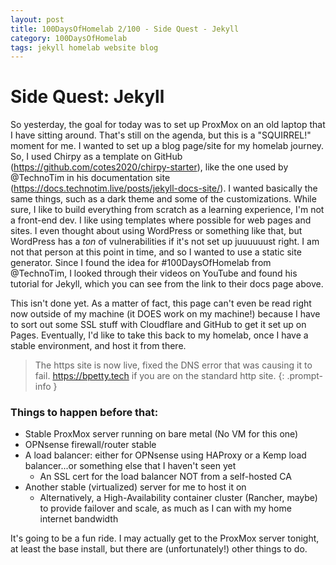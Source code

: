 ```yaml
---
layout: post
title: 100DaysOfHomelab 2/100 - Side Quest - Jekyll
category: 100DaysOfHomelab
tags: jekyll homelab website blog
---
```


# Side Quest: Jekyll

So yesterday, the goal for today was to set up ProxMox on an old laptop that I have sitting around. That's still on the agenda, but this is a "SQUIRREL!" moment for me. I wanted to set up a blog page/site for my homelab journey. So, I used Chirpy as a template on GitHub (https://github.com/cotes2020/chirpy-starter), like the one used by @TechnoTim in his documentation site (https://docs.technotim.live/posts/jekyll-docs-site/). I wanted basically the same things, such as a dark theme and some of the customizations. While sure, I like to build everything from scratch as a learning experience, I'm not a front-end dev. I like using templates where possible for web pages and sites. I even thought about using WordPress or something like that, but WordPress has a _ton_ of vulnerabilities if it's not set up juuuuuust right. I am not that person at this point in time, and so I wanted to use a static site generator. Since I found the idea for #100DaysOfHomelab from @TechnoTim, I looked through their videos on YouTube and found his tutorial for Jekyll, which you can see from the link to their docs page above.

This isn't done yet. As a matter of fact, this page can't even be read right now outside of my machine (it DOES work on my machine!) because I have to sort out some SSL stuff with Cloudflare and GitHub to get it set up on Pages. Eventually, I'd like to take this back to my homelab, once I have a stable environment, and host it from there.
> The https site is now live, fixed the DNS error that was causing it to fail. <a href="https://bpetty.tech">https://bpetty.tech</a> if you are on the standard http site.
{: .prompt-info }

### Things to happen before that:
- Stable ProxMox server running on bare metal (No VM for this one)
- OPNsense firewall/router stable
- A load balancer: either for OPNsense using HAProxy or a Kemp load balancer...or something else that I haven't seen yet
	+ An SSL cert for the load balancer NOT from a self-hosted CA
- Another stable (virtualized) server for me to host it on
	+ Alternatively, a High-Availability container cluster (Rancher, maybe) to provide failover and scale, as much as I can with my home internet bandwidth

It's going to be a fun ride. I may actually get to the ProxMox server tonight, at least the base install, but there are (unfortunately!) other things to do.